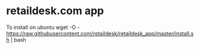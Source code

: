 # retaildesk.com app

To install on ubuntu
wget -O - https://raw.githubusercontent.com/retaildesk/retaildesk_app/master/install.sh | bash

